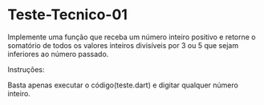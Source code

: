 # Teste-Tecnico-01
Implemente uma função que receba um número inteiro positivo e retorne o somatório de todos os valores inteiros divisíveis por 3 ou 5 que sejam inferiores ao número passado.

Instruções:

Basta apenas executar o código(teste.dart) e digitar qualquer número inteiro.
